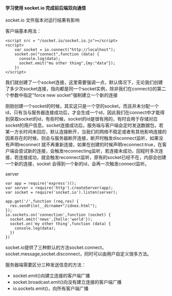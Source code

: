 #### 学习使用 socket.io 完成前后端双向通信

socket.io  文件版本对运行结果有影响

客户端基本用法：

```
<script src = "/socket.io/socket.io.js"></script>
<script>
	var socket = io.connect("http://localhost");
	socket.on("connect",function (data) {
      console.log(data);
      socket.emit("mu other thing",{my:"data"});
	})
</script>
```



我们就创建了一个socket连接，这里需要强调一点，默认情况下，无论我们创建了多少次socket连接，指向都是同一个socket实例，除非我们在connect()的第二个参数中指定"force new socket"强制建立一个新的连接

刚刚创建一个socket的时候，其实这只是一个空的socket，而且并未分配一个id，只有当与服务器连接成功后，才会生成一个id，因此我们在connect中才能得到获取socket的id，有些时候，socket的id是很有用的，有时会用于存储对应socket的用户信息。socket连接成功后，服务端与客户端会定时发送数据包，若某一方长时间未回应，默认连接断开，当我们的网络不稳定或者有其他影响连接的因素存在的时候，则会与服务器断开连接，断开时触发disconnect监听，如果没有声明reconnect 就不再重新连接，如果在创建的时候声明reconnect:true，在客户端会尝试新的连接，会触发reconnecting监听，若连接未成功，回程时多次连接，若连接成功，就会触发reconnect监听，原有的socket已经不在，内部会创建一个新的连接，socket 会得到一个新的id，会再一次触发connect监听。



server

```
var app = require('express')();
var server = require('http').createServer(app);
var socket = require('socket.io').listen(server);

app.get('/',function (req,res) {
  res.sendFile(__dirname+"/idnex.html");
});
io.sockets.on('connection',function (socket) {
  socket.emit('news',{hello:'world'});
  socket.on('my other thing',function (data) {
    console.log(data);
  })
})
```



socket.io提供了三种默认的方法socket.connect，socket.message,socket.disconnect，同时可以由用户自定义很多方法。

服务器端需要区分三种发送信息的方法：

- socket.emit()向建立连接的客户端广播
- socket.broadcast.emit()向没有建立连接的客户端广播
- io.sockets.emit()，向所有客户端广播